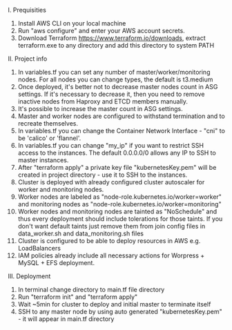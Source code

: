 I. Prequisities
1. Install AWS CLI on your local machine
2. Run "aws configure" and enter your AWS account secrets.
3. Download Terraform https://www.terraform.io/downloads, extract terraform.exe to any directory and add this directory to system PATH

II. Project info
1. In variables.tf you can set any number of master/worker/monitoring nodes. For all nodes you can change types, the default is t3.medium
2. Once deployed, it's better not to decrease master nodes count in ASG settings. If it's necessary to decrease it, then you need to remove inactive nodes from Haproxy and ETCD members manually.
3. It's possible to increase the master count in ASG settings.
4. Master and worker nodes are configured to withstand termination and to recreate themselves.
5. In variables.tf you can change the Container Network Interface - "cni" to be 'calico' or 'flannel'.
6. In variables.tf you can change "my_ip" if you want to restrict SSH access to the instances. The default 0.0.0.0/0 allows any IP to SSH to master instances.
7. After "terraform apply" a private key file "kubernetesKey.pem" will be created in project directory - use it to SSH to the instances.
8. Cluster is deployed with already configured cluster autoscaler for worker and monitoring nodes.
9. Worker nodes are labeled as "node-role.kubernetes.io/worker=worker" and monitoring nodes as "node-role.kubernetes.io/worker=monitoring"
10. Worker nodes and monitoring nodes are tainted as "NoSchedule" and thus every deployment should include tolerations for those taints. If you don't want default taints just remove them from join config files in data_worker.sh and data_monitoring.sh files 
11. Cluster is configured to be able to deploy resources in AWS e.g. LoadBalancers
12. IAM policies already include all necessary actions for Worpress + MySQL + EFS deployment.

III. Deployment
1. In terminal change directory to main.tf file directory
2. Run "terraform init" and "terraform apply"
3. Wait ~5min for cluster to deploy and initial master to terminate itself
4. SSH to any master node by using auto generated "kubernetesKey.pem" - it will appear in main.tf directory

